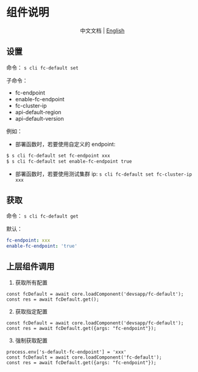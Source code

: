 # 组件说明

<center> 中文文档 | <a href="./readme_en.md">English</a> </center>

## 设置

命令： `s cli fc-default set`

子命令：
- fc-endpoint
- enable-fc-endpoint
- fc-cluster-ip
- api-default-region
- api-default-version

例如：
- 部署函数时，若要使用自定义的 endpoint: 
```bash
$ s cli fc-default set fc-endpoint xxx
$ s cli fc-default set enable-fc-endpoint true
```
- 部署函数时，若要使用测试集群 ip: `s cli fc-default set fc-cluster-ip xxx`


## 获取

命令： `s cli fc-default get`

默认：

```yaml
fc-endpoint: xxx
enable-fc-endpoint: 'true'
```

## 上层组件调用

1. 获取所有配置
```
const fcDefault = await core.loadComponent('devsapp/fc-default');
const res = await fcDefault.get();
```

2. 获取指定配置
```
const fcDefault = await core.loadComponent('devsapp/fc-default');
const res = await fcDefault.get({args: "fc-endpoint"});
```

3. 强制获取配置
```
process.env['s-default-fc-endpoint'] = 'xxx'
const fcDefault = await core.loadComponent('fc-default');
const res = await fcDefault.get({args: "fc-endpoint"});
```
